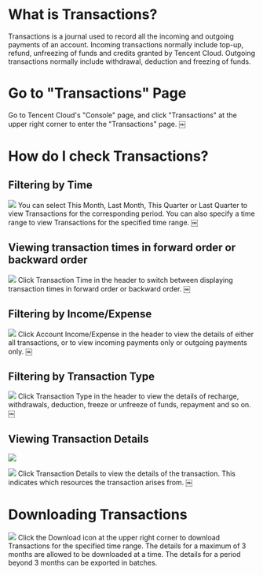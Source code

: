 # What is Transactions?

Transactions is a journal used to record all the incoming and outgoing payments of an account. Incoming transactions normally include top-up, refund, unfreezing of funds and credits granted by Tencent Cloud. Outgoing transactions normally include withdrawal, deduction and freezing of funds.

# Go to "Transactions" Page

Go to Tencent Cloud's "Console" page, and click "Transactions" at the upper right corner to enter the "Transactions" page.
￼

# How do I check Transactions?

## Filtering by Time

![](https://main.qcloudimg.com/raw/4c305f45e2903fae1abafc2a2dbf223d.png)
You can select This Month, Last Month, This Quarter or Last Quarter to view Transactions for the corresponding period. You can also specify a time range to view Transactions for the specified time range.
￼

## Viewing transaction times in forward order or backward order

![](https://main.qcloudimg.com/raw/b9fa8ad121743d4ad6fa5138e5ad1564.png)
Click Transaction Time in the header to switch between displaying transaction times in forward order or backward order.
￼

## Filtering by Income/Expense

![](https://main.qcloudimg.com/raw/72efb8a529e25adb2b00752a8819700e.png)
Click Account Income/Expense in the header to view the details of either all transactions, or to view incoming payments only or outgoing payments only.
￼

## Filtering by Transaction Type

![](https://main.qcloudimg.com/raw/b372f24c9539223224db49305040b7a1.jpg)
Click Transaction Type in the header to view the details of recharge, withdrawals, deduction, freeze or unfreeze of funds, repayment and so on.
￼

## Viewing Transaction Details

![](https://main.qcloudimg.com/raw/e461c3087759213ec47afecf7edd8df7.png)

![](https://main.qcloudimg.com/raw/1d4fce533a75010ab522b204bb5743e8.png)
Click Transaction Details to view the details of the transaction. This indicates which resources the transaction arises from.
￼

# Downloading Transactions

![](https://main.qcloudimg.com/raw/08e90d6165e23242be9a781c04556694.png)
Click the Download icon at the upper right corner to download Transactions for the specified time range. The details for a maximum of 3 months are allowed to be downloaded at a time. The details for a period beyond 3 months can be exported in batches.

